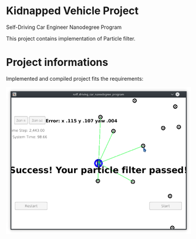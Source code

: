 # Kidnapped Vehicle Project
Self-Driving Car Engineer Nanodegree Program

This project contains implementation of Particle filter.

[//]: # (Image References)

[screen]:  ./success.png "Success"

# Project informations

Implemented and compiled project fits the requirements:

![Success][screen]

